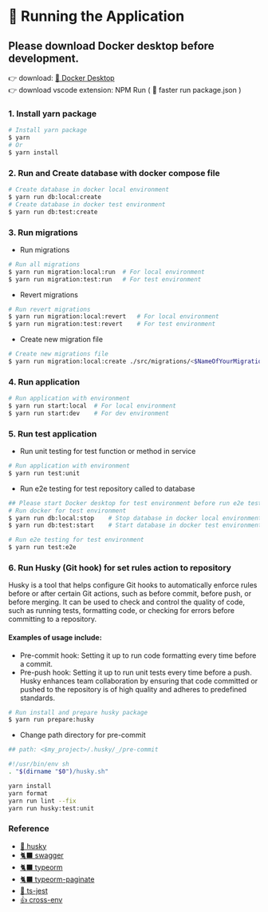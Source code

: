 # 📕 Running the Application

## Please download Docker desktop before development.

👉 download:  [🐋 Docker Desktop](https://www.docker.com/products/docker-desktop/) <br>
👉 download vscode extension: NPM Run ( 🚀 faster run package.json )

### 1. Install yarn package

```bash
# Install yarn package
$ yarn
# Or
$ yarn install
```

### 2. Run and Create database with docker compose file

```bash
# Create database in docker local environment
$ yarn run db:local:create
# Create database in docker test environment
$ yarn run db:test:create
```

### 3. Run migrations

* Run migrations
  
```bash
# Run all migrations
$ yarn run migration:local:run  # For local environment 
$ yarn run migration:test:run   # For test environment
```

* Revert migrations
  
```bash
# Run revert migrations
$ yarn run migration:local:revert   # For local environment
$ yarn run migration:test:revert    # For test environment
```

* Create new migration file
  
```bash
# Create new migrations file
$ yarn run migration:local:create ./src/migrations/<$NameOfYourMigration>
```

### 4. Run application

```bash
# Run application with environment
$ yarn run start:local  # For local environment
$ yarn run start:dev    # For dev environment
```

### 5. Run test application
  
* Run unit testing for test function or method in service

```bash
# Run application with environment
$ yarn run test:unit
```

* Run e2e testing for test repository called to database

```bash
## Please start Docker desktop for test environment before run e2e testing.
# Run docker for test environment
$ yarn run db:local:stop    # Stop database in docker local environment
$ yarn run db:test:start    # Start database in docker test environment

# Run e2e testing for test environment
$ yarn run test:e2e
```

### 6. Run Husky (Git hook) for set rules action to repository
  
Husky is a tool that helps configure Git hooks to automatically enforce rules before or after certain Git actions, such as before commit, before push, or before merging. It can be used to check and control the quality of code, such as running tests, formatting code, or checking for errors before committing to a repository.

#### Examples of usage include:

* Pre-commit hook: Setting it up to run code formatting every time before a commit.
* Pre-push hook: Setting it up to run unit tests every time before a push.
Husky enhances team collaboration by ensuring that code committed or pushed to the repository is of high quality and adheres to predefined standards.

```bash
# Run install and prepare husky package
$ yarn run prepare:husky
```

* Change path directory for pre-commit

```sh
## path: <$my_project>/.husky/_/pre-commit

#!/usr/bin/env sh
. "$(dirname "$0")/husky.sh"

yarn install
yarn format
yarn run lint --fix
yarn run husky:test:unit
```

### Reference

* [🐶 husky](https://typicode.github.io/husky/get-started.html)
* [🐈‍⬛ swagger](https://classic.yarnpkg.com/en/package/@nestjs/swagger)
* [🐈‍⬛ typeorm](https://classic.yarnpkg.com/en/package/@nestjs/typeorm)
* [🐈‍⬛ typeorm-paginate](https://classic.yarnpkg.com/en/package/nestjs-typeorm-paginate)
* [🧦 ts-jest](https://classic.yarnpkg.com/en/package/@golevelup/ts-jest)
* [👍 cross-env](https://classic.yarnpkg.com/en/package/cross-env)
